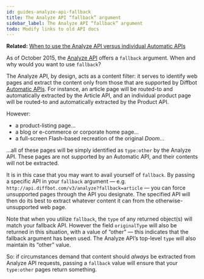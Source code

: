 ```yaml
---
id: guides-analyze-api-fallback
title: The Analyze API “fallback” argument
sidebar_label: The Analyze API “fallback” argument
todo: Modify links to old API docs
---
```


<div class="entry-content">
		<p><strong>Related:</strong> <a title="When to use the Analyze API versus individual Automatic APIs" href="guides-when-to-use-analyze">When to use the Analyze API versus individual Automatic APIs</a></p>
<p>As of October 2015, the <a href="http://www.diffbot.com/dev/docs/analyze">Analyze API</a> offers a <code>fallback</code> argument. When and why would you want to use <code>fallback</code>?</p>
<p>The Analyze API, by design, acts as a content filter: it serves to identify web pages and extract the content only from those that are supported by Diffbot <a href="http://www.diffbot.com/products/automatic">Automatic APIs</a>. For instance, an article page will be routed-to and automatically extracted by the Article API, and an individual product page will be routed-to and automatically extracted by the Product API.</p>
<p>However:</p>
<ul>
<li>a product-listing page…</li>
<li>a blog or e-commerce or corporate home page…</li>
<li>a full-screen Flash-based recreation of the original <em>Doom</em>…</li>
</ul>
<p>…all of these pages will be simply identified as <code>type:other</code> by the Analyze API. These pages are not supported by an Automatic API, and their contents will not be extracted.</p>
<p>It is in this case that you may want to avail yourself of <code>fallback</code>. By passing a specific API in your <code>fallback</code> argument — e.g. <code>http://api.diffbot.com/v3/analyze?fallback=article</code> — you can force unsupported pages through the API you designate. The specified API will then do its best to extract whatever content it can from the otherwise-unsupported web page.</p>
<p>Note that when you utilize <code>fallback</code>, the <code>type</code> of any returned object(s) will match your fallback API. However the field <code>originalType</code> will also be returned in this situation, with a value of “other” — this indicates that the fallback argument has been used. The  Analyze API’s top-level <code>type</code> will also maintain its “other” value.</p>
<p>So: if circumstances demand that content should <em>always</em> be extracted from Analyze API requests, passing a <code>fallback</code> value will ensure that your <code>type:other</code> pages return something.</p>
			</div>
